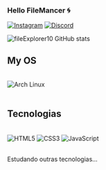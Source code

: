 

### Hello FileMancer 🌀

[![Instagram](https://img.shields.io/badge/Instagram-E4405F?style=for-the-badge&logo=instagram&logoColor=white)](https://www.instagram.com/file_explorer10/)
[![Discord](https://img.shields.io/badge/Discord-7289DA?style=for-the-badge&logo=discord&logoColor=white)](https://discord.gg/ggacCGS42Y)

![fileExplorer10 GitHub stats](https://github-readme-stats.vercel.app/api?username=fileExplorer10&show_icons=true&theme=tokyonight)


## My OS
<div style="display: inline_block"></br>
    <img align= "center" alt="Arch Linux" src="https://img.shields.io/badge/Arch_Linux-1793D1?style=for-the-badge&logo=arch-linux&logoColor=white">    
</div> </br>

## Tecnologias

<div style="display: inline_block"></br>
    <img align= "center" alt="HTML5" src="https://img.shields.io/badge/HTML5-E34F26?style=for-the-badge&logo=html5&logoColor=white">
    <img align= "center" alt="CSS3" src="https://img.shields.io/badge/CSS3-1572B6?style=for-the-badge&logo=css3&logoColor=white">
     <img align= "center" alt="JavaScript" src="https://img.shields.io/badge/JavaScript-F7DF1E?style=for-the-badge&logo=javascript&logoColor=black">

    
</div> </br>

Estudando outras tecnologias...

